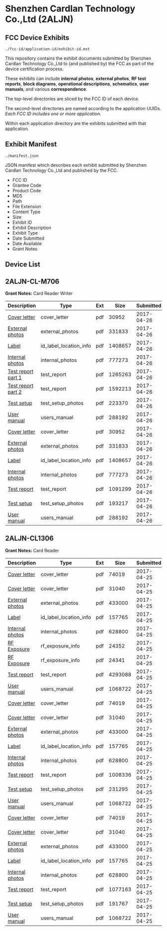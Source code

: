 # Shenzhen Cardlan Technology Co.,Ltd (2ALJN)
## FCC Device Exhibits

```
./fcc-id/application-id/exhibit-id.ext
```

This repository contains the exhibit documents submitted by Shenzhen Cardlan Technology Co.,Ltd to (and published by) the FCC as part of the device certification process.

These exhibits can include **internal photos**, **external photos**, **RF test reports**, **block diagrams**, **operational descriptions**, **schematics**, **user manuals**, and various **correspondence**.

The top-level directories are sliced by the FCC ID of each device.

The second-level directories are named according to the application UUIDs. *Each FCC ID includes one or more application.*

Within each application directory are the exhibits submitted with that application. 

## Exhibit Manifest

```
./manifest.json
```

JSON manifest which describes each exhibit submitted by Shenzhen Cardlan Technology Co.,Ltd and published by the FCC.

- FCC ID
- Grantee Code
- Product Code
- MD5
- Path
- File Extension
- Content Type
- Size
- Exhibit ID
- Exhibit Description
- Exhibit Type
- Date Submitted
- Date Available
- Grant Notes

## Device List
## 2ALJN-CL-M706
**Grant Notes:** Card Reader Writer

| Description | Type | Ext | Size | Submitted | Available |
| ----------- | ---- | --- | ---- | --------- | --------- |
| [Cover letter](2ALJN-CL-M706/7daca39ea717e122576a7deab0ed66f7/3371693.pdf) | cover_letter | pdf | 30952 | 2017-04-26 | 2017-04-26 |
| [External photos](2ALJN-CL-M706/7daca39ea717e122576a7deab0ed66f7/3371694.pdf) | external_photos | pdf | 331833 | 2017-04-26 | 2017-04-26 |
| [Label](2ALJN-CL-M706/7daca39ea717e122576a7deab0ed66f7/3371695.pdf) | id_label_location_info | pdf | 1408657 | 2017-04-26 | 2017-04-26 |
| [Internal photos](2ALJN-CL-M706/7daca39ea717e122576a7deab0ed66f7/3371696.pdf) | internal_photos | pdf | 777273 | 2017-04-26 | 2017-04-26 |
| [Test report part 1](2ALJN-CL-M706/7daca39ea717e122576a7deab0ed66f7/3371699.pdf) | test_report | pdf | 1265263 | 2017-04-26 | 2017-04-26 |
| [Test report part 2](2ALJN-CL-M706/7daca39ea717e122576a7deab0ed66f7/3371700.pdf) | test_report | pdf | 1592213 | 2017-04-26 | 2017-04-26 |
| [Test setup](2ALJN-CL-M706/7daca39ea717e122576a7deab0ed66f7/3371701.pdf) | test_setup_photos | pdf | 223370 | 2017-04-26 | 2017-04-26 |
| [User manual](2ALJN-CL-M706/7daca39ea717e122576a7deab0ed66f7/3371702.pdf) | users_manual | pdf | 288192 | 2017-04-26 | 2017-04-26 |
| [Cover letter](2ALJN-CL-M706/7bc0132bbaba5b3124dafe6fd83fd9f3/3371693.pdf) | cover_letter | pdf | 30952 | 2017-04-26 | 2017-04-26 |
| [External photos](2ALJN-CL-M706/7bc0132bbaba5b3124dafe6fd83fd9f3/3371694.pdf) | external_photos | pdf | 331833 | 2017-04-26 | 2017-04-26 |
| [Label](2ALJN-CL-M706/7bc0132bbaba5b3124dafe6fd83fd9f3/3371695.pdf) | id_label_location_info | pdf | 1408657 | 2017-04-26 | 2017-04-26 |
| [Internal photos](2ALJN-CL-M706/7bc0132bbaba5b3124dafe6fd83fd9f3/3371696.pdf) | internal_photos | pdf | 777273 | 2017-04-26 | 2017-04-26 |
| [Test report](2ALJN-CL-M706/7bc0132bbaba5b3124dafe6fd83fd9f3/3371757.pdf) | test_report | pdf | 1091299 | 2017-04-26 | 2017-04-26 |
| [Test setup](2ALJN-CL-M706/7bc0132bbaba5b3124dafe6fd83fd9f3/3371758.pdf) | test_setup_photos | pdf | 193217 | 2017-04-26 | 2017-04-26 |
| [User manual](2ALJN-CL-M706/7bc0132bbaba5b3124dafe6fd83fd9f3/3371702.pdf) | users_manual | pdf | 288192 | 2017-04-26 | 2017-04-26 |
## 2ALJN-CL1306
**Grant Notes:** Card Reader

| Description | Type | Ext | Size | Submitted | Available |
| ----------- | ---- | --- | ---- | --------- | --------- |
| [Cover letter](2ALJN-CL1306/5c5b056cfb5d6011c72a9d4464694ae9/3369876.pdf) | cover_letter | pdf | 74019 | 2017-04-25 | 2017-04-25 |
| [Cover letter](2ALJN-CL1306/5c5b056cfb5d6011c72a9d4464694ae9/3369877.pdf) | cover_letter | pdf | 31040 | 2017-04-25 | 2017-04-25 |
| [External photos](2ALJN-CL1306/5c5b056cfb5d6011c72a9d4464694ae9/3369878.pdf) | external_photos | pdf | 433000 | 2017-04-25 | 2017-04-25 |
| [Label](2ALJN-CL1306/5c5b056cfb5d6011c72a9d4464694ae9/3369879.pdf) | id_label_location_info | pdf | 157765 | 2017-04-25 | 2017-04-25 |
| [Internal photos](2ALJN-CL1306/5c5b056cfb5d6011c72a9d4464694ae9/3369880.pdf) | internal_photos | pdf | 628800 | 2017-04-25 | 2017-04-25 |
| [RF Exposure](2ALJN-CL1306/5c5b056cfb5d6011c72a9d4464694ae9/3369884.pdf) | rf_exposure_info | pdf | 24352 | 2017-04-25 | 2017-04-25 |
| [RF Exposure](2ALJN-CL1306/5c5b056cfb5d6011c72a9d4464694ae9/3369885.pdf) | rf_exposure_info | pdf | 24341 | 2017-04-25 | 2017-04-25 |
| [Test report](2ALJN-CL1306/5c5b056cfb5d6011c72a9d4464694ae9/3369887.pdf) | test_report | pdf | 4293088 | 2017-04-25 | 2017-04-25 |
| [User manual](2ALJN-CL1306/5c5b056cfb5d6011c72a9d4464694ae9/3369888.pdf) | users_manual | pdf | 1068722 | 2017-04-25 | 2017-04-25 |
| [Cover letter](2ALJN-CL1306/771b86b38992f33101d8fd65ecfea886/3369876.pdf) | cover_letter | pdf | 74019 | 2017-04-25 | 2017-04-25 |
| [Cover letter](2ALJN-CL1306/771b86b38992f33101d8fd65ecfea886/3369877.pdf) | cover_letter | pdf | 31040 | 2017-04-25 | 2017-04-25 |
| [External photos](2ALJN-CL1306/771b86b38992f33101d8fd65ecfea886/3369878.pdf) | external_photos | pdf | 433000 | 2017-04-25 | 2017-04-25 |
| [Label](2ALJN-CL1306/771b86b38992f33101d8fd65ecfea886/3369879.pdf) | id_label_location_info | pdf | 157765 | 2017-04-25 | 2017-04-25 |
| [Internal photos](2ALJN-CL1306/771b86b38992f33101d8fd65ecfea886/3369880.pdf) | internal_photos | pdf | 628800 | 2017-04-25 | 2017-04-25 |
| [Test report](2ALJN-CL1306/771b86b38992f33101d8fd65ecfea886/3369946.pdf) | test_report | pdf | 1008336 | 2017-04-25 | 2017-04-25 |
| [Test setup](2ALJN-CL1306/771b86b38992f33101d8fd65ecfea886/3369947.pdf) | test_setup_photos | pdf | 231295 | 2017-04-25 | 2017-04-25 |
| [User manual](2ALJN-CL1306/771b86b38992f33101d8fd65ecfea886/3369888.pdf) | users_manual | pdf | 1068722 | 2017-04-25 | 2017-04-25 |
| [Cover letter](2ALJN-CL1306/b68dd155fab490bc26cc249106171c8d/3369876.pdf) | cover_letter | pdf | 74019 | 2017-04-25 | 2017-04-25 |
| [Cover letter](2ALJN-CL1306/b68dd155fab490bc26cc249106171c8d/3369877.pdf) | cover_letter | pdf | 31040 | 2017-04-25 | 2017-04-25 |
| [External photos](2ALJN-CL1306/b68dd155fab490bc26cc249106171c8d/3369878.pdf) | external_photos | pdf | 433000 | 2017-04-25 | 2017-04-25 |
| [Label](2ALJN-CL1306/b68dd155fab490bc26cc249106171c8d/3369879.pdf) | id_label_location_info | pdf | 157765 | 2017-04-25 | 2017-04-25 |
| [Internal photos](2ALJN-CL1306/b68dd155fab490bc26cc249106171c8d/3369880.pdf) | internal_photos | pdf | 628800 | 2017-04-25 | 2017-04-25 |
| [Test report](2ALJN-CL1306/b68dd155fab490bc26cc249106171c8d/3369911.pdf) | test_report | pdf | 1077163 | 2017-04-25 | 2017-04-25 |
| [Test setup](2ALJN-CL1306/b68dd155fab490bc26cc249106171c8d/3369912.pdf) | test_setup_photos | pdf | 191767 | 2017-04-25 | 2017-04-25 |
| [User manual](2ALJN-CL1306/b68dd155fab490bc26cc249106171c8d/3369888.pdf) | users_manual | pdf | 1068722 | 2017-04-25 | 2017-04-25 |
